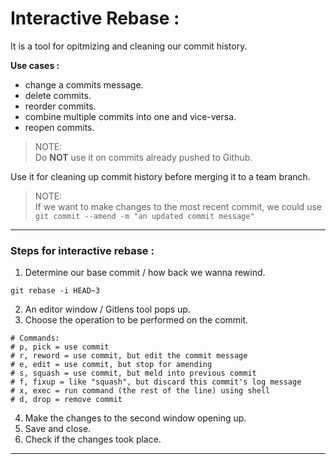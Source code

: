 # **Interactive Rebase :**

It is a tool for opitmizing and cleaning our commit history.

**Use cases :**
* change a commits message.  
* delete commits.
* reorder commits.
* combine multiple commits into one and vice-versa.
* reopen commits.

>NOTE:  
    Do **NOT** use it on commits already pushed to Github.

Use it for cleaning up commit history before merging it to a team branch.  


>NOTE:  
    If we want to make changes to the most recent commit, we could use   
    ```
    git commit --amend -m "an updated commit message"
    ```
___  

### **Steps for interactive rebase :**

1. Determine our base commit / how back we wanna rewind.

```
git rebase -i HEAD~3
```  

2. An editor window / Gitlens tool pops up.  
3. Choose the operation to be performed on the commit.

```
# Commands:
# p, pick = use commit
# r, reword = use commit, but edit the commit message
# e, edit = use commit, but stop for amending
# s, squash = use commit, but meld into previous commit
# f, fixup = like "squash", but discard this commit's log message
# x, exec = run command (the rest of the line) using shell
# d, drop = remove commit
```

4. Make the changes to the second window opening up.
5. Save and close.
6. Check if the changes took place.
___
